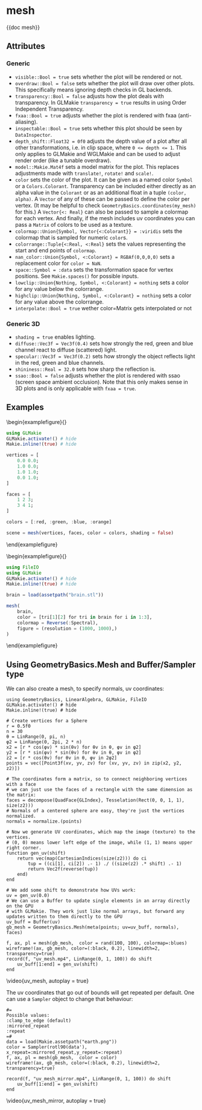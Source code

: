 # mesh

{{doc mesh}}

## Attributes

### Generic

- `visible::Bool = true` sets whether the plot will be rendered or not.
- `overdraw::Bool = false` sets whether the plot will draw over other plots. This specifically means ignoring depth checks in GL backends.
- `transparency::Bool = false` adjusts how the plot deals with transparency. In GLMakie `transparency = true` results in using Order Independent Transparency.
- `fxaa::Bool = true` adjusts whether the plot is rendered with fxaa (anti-aliasing).
- `inspectable::Bool = true` sets whether this plot should be seen by `DataInspector`.
- `depth_shift::Float32 = 0f0` adjusts the depth value of a plot after all other transformations, i.e. in clip space, where `0 <= depth <= 1`. This only applies to GLMakie and WGLMakie and can be used to adjust render order (like a tunable overdraw).
- `model::Makie.Mat4f` sets a model matrix for the plot. This replaces adjustments made with `translate!`, `rotate!` and `scale!`.
- `color` sets the color of the plot. It can be given as a named color `Symbol` or a `Colors.Colorant`. Transparency can be included either directly as an alpha value in the `Colorant` or as an additional float in a tuple `(color, alpha)`. A `Vector` of any of these can be passed to define the color per vertex. (It may be helpful to check `GeometryBasics.coordinates(my_mesh)` for this.) A `Vector{<: Real}` can also be passed to sample a colormap for each vertex. And finally, if the mesh includes uv coordinates you can pass a `Matrix` of colors to be used as a texture.
- `colormap::Union{Symbol, Vector{<:Colorant}} = :viridis` sets the colormap that is sampled for numeric `color`s.
- `colorrange::Tuple{<:Real, <:Real}` sets the values representing the start and end points of `colormap`.
- `nan_color::Union{Symbol, <:Colorant} = RGBAf(0,0,0,0)` sets a replacement color for `color = NaN`.
- `space::Symbol = :data` sets the transformation space for vertex positions. See `Makie.spaces()` for possible inputs.
- `lowclip::Union{Nothing, Symbol, <:Colorant} = nothing` sets a color for any value below the colorrange.
- `highclip::Union{Nothing, Symbol, <:Colorant} = nothing` sets a color for any value above the colorrange.
- `interpolate::Bool = true` wether color=Matrix gets interpolated or not

### Generic 3D

- `shading = true` enables lighting.
- `diffuse::Vec3f = Vec3f(0.4)` sets how strongly the red, green and blue channel react to diffuse (scattered) light.
- `specular::Vec3f = Vec3f(0.2)` sets how strongly the object reflects light in the red, green and blue channels.
- `shininess::Real = 32.0` sets how sharp the reflection is.
- `ssao::Bool = false` adjusts whether the plot is rendered with ssao (screen space ambient occlusion). Note that this only makes sense in 3D plots and is only applicable with `fxaa = true`.


## Examples

\begin{examplefigure}{}
```julia
using GLMakie
GLMakie.activate!() # hide
Makie.inline!(true) # hide

vertices = [
    0.0 0.0;
    1.0 0.0;
    1.0 1.0;
    0.0 1.0;
]

faces = [
    1 2 3;
    3 4 1;
]

colors = [:red, :green, :blue, :orange]

scene = mesh(vertices, faces, color = colors, shading = false)
```
\end{examplefigure}

\begin{examplefigure}{}
```julia
using FileIO
using GLMakie
GLMakie.activate!() # hide
Makie.inline!(true) # hide

brain = load(assetpath("brain.stl"))

mesh(
    brain,
    color = [tri[1][2] for tri in brain for i in 1:3],
    colormap = Reverse(:Spectral),
    figure = (resolution = (1000, 1000),)
)
```
\end{examplefigure}

## Using GeometryBasics.Mesh and Buffer/Sampler type

We can also create a mesh, to specify normals, uv coordinates:

```julia:mesh
using GeometryBasics, LinearAlgebra, GLMakie, FileIO
GLMakie.activate!() # hide
Makie.inline!(true) # hide

# Create vertices for a Sphere
r = 0.5f0
n = 30
θ = LinRange(0, pi, n)
φ2 = LinRange(0, 2pi, 2 * n)
x2 = [r * cos(φv) * sin(θv) for θv in θ, φv in φ2]
y2 = [r * sin(φv) * sin(θv) for θv in θ, φv in φ2]
z2 = [r * cos(θv) for θv in θ, φv in 2φ2]
points = vec([Point3f(xv, yv, zv) for (xv, yv, zv) in zip(x2, y2, z2)])

# The coordinates form a matrix, so to connect neighboring vertices with a face
# we can just use the faces of a rectangle with the same dimension as the matrix:
faces = decompose(QuadFace{GLIndex}, Tesselation(Rect(0, 0, 1, 1), size(z2)))
# Normals of a centered sphere are easy, they're just the vertices normalized.
normals = normalize.(points)

# Now we generate UV coordinates, which map the image (texture) to the vertices.
# (0, 0) means lower left edge of the image, while (1, 1) means upper right corner.
function gen_uv(shift)
    return vec(map(CartesianIndices(size(z2))) do ci
        tup = ((ci[1], ci[2]) .- 1) ./ ((size(z2) .* shift) .- 1)
        return Vec2f(reverse(tup))
    end)
end

# We add some shift to demonstrate how UVs work:
uv = gen_uv(0.0)
# We can use a Buffer to update single elements in an array directly on the GPU
# with GLMakie. They work just like normal arrays, but forward any updates written to them directly to the GPU
uv_buff = Buffer(uv)
gb_mesh = GeometryBasics.Mesh(meta(points; uv=uv_buff, normals), faces)

f, ax, pl = mesh(gb_mesh,  color = rand(100, 100), colormap=:blues)
wireframe!(ax, gb_mesh, color=(:black, 0.2), linewidth=2, transparency=true)
record(f, "uv_mesh.mp4", LinRange(0, 1, 100)) do shift
    uv_buff[1:end] = gen_uv(shift)
end
```
\video{uv_mesh, autoplay = true}

The uv coordinates that go out of bounds will get repeated per default.
One can use a `Sampler` object to change that behaviour:

```julia:mesh
#=
Possible values:
:clamp_to_edge (default)
:mirrored_repeat
:repeat
=#
data = load(Makie.assetpath("earth.png"))
color = Sampler(rotl90(data'), x_repeat=:mirrored_repeat,y_repeat=:repeat)
f, ax, pl = mesh(gb_mesh,  color = color)
wireframe!(ax, gb_mesh, color=(:black, 0.2), linewidth=2, transparency=true)

record(f, "uv_mesh_mirror.mp4", LinRange(0, 1, 100)) do shift
    uv_buff[1:end] = gen_uv(shift)
end
```
\video{uv_mesh_mirror, autoplay = true}
